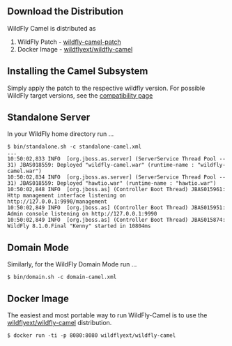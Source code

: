 ## Download the Distribution

WildFly Camel is distributed as

1. WildFly Patch - [wildfly-camel-patch](https://repository.jboss.org/nexus/content/groups/public-jboss/org/wildfly/camel/wildfly-camel-patch/)
2. Docker Image - [wildflyext/wildfly-camel](https://registry.hub.docker.com/u/wildflyext/wildfly-camel/)


## Installing the Camel Subsystem

Simply apply the patch to the respective wildfly version. For possible WildFly target versions, see the [compatibility page](compatibility.md)

## Standalone Server

In your WildFly home directory run ...

```
$ bin/standalone.sh -c standalone-camel.xml
...
10:50:02,833 INFO  [org.jboss.as.server] (ServerService Thread Pool -- 31) JBAS018559: Deployed "wildfly-camel.war" (runtime-name : "wildfly-camel.war")
10:50:02,834 INFO  [org.jboss.as.server] (ServerService Thread Pool -- 31) JBAS018559: Deployed "hawtio.war" (runtime-name : "hawtio.war")
10:50:02,848 INFO  [org.jboss.as] (Controller Boot Thread) JBAS015961: Http management interface listening on http://127.0.0.1:9990/management
10:50:02,849 INFO  [org.jboss.as] (Controller Boot Thread) JBAS015951: Admin console listening on http://127.0.0.1:9990
10:50:02,849 INFO  [org.jboss.as] (Controller Boot Thread) JBAS015874: WildFly 8.1.0.Final "Kenny" started in 10804ms
```

## Domain Mode

Similarly, for the WildFly Domain Mode run ...  

```
$ bin/domain.sh -c domain-camel.xml
```

## Docker Image

The easiest and most portable way to run WildFly-Camel is to use the [wildflyext/wildfly-camel](https://registry.hub.docker.com/u/wildflyext/wildfly-camel/) distribution. 

```
$ docker run -ti -p 8080:8080 wildflyext/wildfly-camel
```
